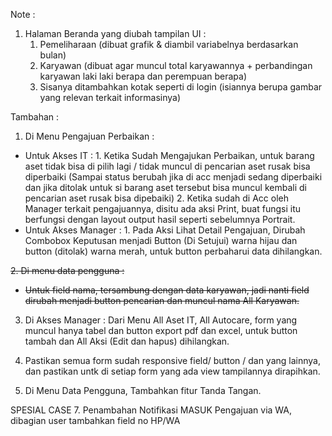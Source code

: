 Note :

1. Halaman Beranda yang diubah tampilan UI :
   1. Pemeliharaan (dibuat grafik & diambil variabelnya berdasarkan bulan)
   2. Karyawan (dibuat agar muncul total karyawannya + perbandingan karyawan laki laki berapa
      dan perempuan berapa)
   3. Sisanya ditambahkan kotak seperti di login (isiannya berupa gambar yang relevan terkait informasinya)


Tambahan :
1. Di Menu Pengajuan Perbaikan :
- Untuk Akses IT : 1. Ketika Sudah Mengajukan Perbaikan, untuk barang aset tidak bisa di pilih lagi / tidak muncul di pencarian aset rusak bisa diperbaiki
                   (Sampai status berubah jika di acc menjadi sedang diperbaiki dan jika ditolak untuk si barang aset tersebut bisa muncul kembali di pencarian aset rusak bisa dipebaiki)
                   2. Ketika sudah di Acc oleh Manager terkait pengajuannya, disitu ada aksi Print, buat fungsi itu berfungsi dengan layout output hasil seperti sebelumnya Portrait.
- Untuk Akses Manager : 1. Pada Aksi Lihat Detail Pengajuan, Dirubah Combobox Keputusan menjadi Button (Di Setujui) warna hijau dan button (ditolak) warna merah, untuk button perbaharui data dihilangkan.

              
<strike>2. Di menu data pengguna :
- Untuk field nama, tersambung dengan data karyawan, jadi nanti field dirubah menjadi button pencarian dan muncul nama All Karyawan.</strike>

3. Di Akses Manager :
Dari Menu All Aset IT, All Autocare, form yang muncul hanya tabel dan button export pdf dan excel, untuk button tambah dan All Aksi (Edit dan hapus) dihilangkan.

4. Pastikan semua form sudah responsive field/ button / dan yang lainnya, dan pastikan untk di setiap form yang ada view tampilannya dirapihkan.

5. Di Menu Data Pengguna, Tambahkan fitur Tanda Tangan.

SPESIAL CASE
7. Penambahan Notifikasi MASUK Pengajuan via WA, dibagian user tambahkan field no HP/WA



